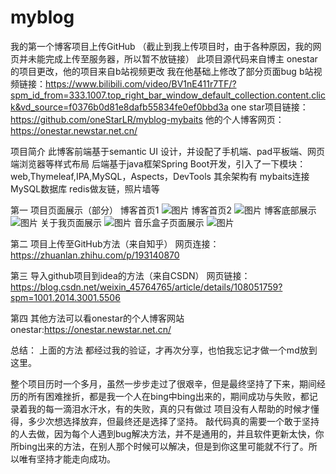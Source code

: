 # myblog
我的第一个博客项目上传GitHub  （截止到我上传项目时，由于各种原因，我的网页并未能完成上传至服务器，所以暂不放链接）
此项目源代码来自博主 onestar的项目更改，他的项目来自b站视频更改
我在他基础上修改了部分页面bug
b站视频链接：https://www.bilibili.com/video/BV1nE411r7TF/?spm_id_from=333.1007.top_right_bar_window_default_collection.content.click&vd_source=f0376b0d81e8dafb55834fe0ef0bbd3a
one star项目链接：https://github.com/oneStarLR/myblog-mybaits
他的个人博客网页：https://onestar.newstar.net.cn/

项目简介
此博客前端基于semantic UI 设计，并设配了手机端、pad平板端、网页端浏览器等样式布局
后端基于java框架Spring Boot开发，引入了一下模块：web,Thymeleaf,IPA,MySQL，Aspects，DevTools
其余架构有 mybaits连接MySQL数据库 redis做友链，照片墙等


第一 项目页面展示（部分）
博客首页1
![图片](https://user-images.githubusercontent.com/104661473/232313145-7f530efe-e9ab-4ca9-8b0d-26942b7e2e20.png)
博客首页2
![图片](https://user-images.githubusercontent.com/104661473/232313200-734036b4-d2fd-440f-b071-d3fe83d23cd0.png)
博客底部展示
![图片](https://user-images.githubusercontent.com/104661473/232313217-ff6eccac-b023-4fde-96e3-11a537288d8d.png)
关于我页面展示
![图片](https://user-images.githubusercontent.com/104661473/232313255-cf05eda4-4d77-45c5-8225-a2c2ffe9ec4a.png)
音乐盒子页面展示
![图片](https://user-images.githubusercontent.com/104661473/232313286-fc700e4a-0cde-4544-86f2-a447d30ccce9.png)

第二 项目上传至GitHub方法（来自知乎）
网页连接：https://zhuanlan.zhihu.com/p/193140870

第三 导入github项目到idea的方法（来自CSDN）
网页链接：https://blog.csdn.net/weixin_45764765/article/details/108051759?spm=1001.2014.3001.5506

第四  其他方法可以看onestar的个人博客网站
onestar:https://onestar.newstar.net.cn/

总结：
上面的方法 都经过我的验证，才再次分享，也怕我忘记才做一个md放到这里。


   整个项目历时一个多月，虽然一步步走过了很艰辛，但是最终坚持了下来，期间经历的所有困难挫折，都是我一个人在bing中bing出来的，期间成功与失败，都记录着我的每一滴泪水汗水，有的失败，真的只有做过
项目没有人帮助的时候才懂得，多少次想选择放弃，但最终还是选择了坚持。
   敲代码真的需要一个敢于坚持的人去做，因为每个人遇到bug解决方法，并不是通用的，并且软件更新太快，你所bing出来的方法，在别人那个时候可以解决，但是到你这里可能就不行了。所以唯有坚持才能走向成功。
   
